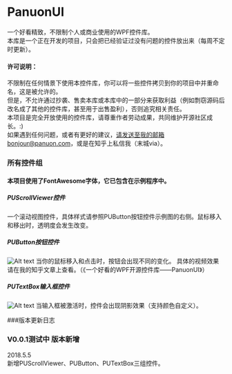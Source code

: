 # PanuonUI
一个好看精致，不限制个人或商业使用的WPF控件库。<br/>
本库是一个正在开发的项目，只会把已经验证过没有问题的控件放出来（每周不定时更新）。<br/>

#### 许可说明：
不限制在任何情景下使用本控件库，你可以将一些控件拷贝到你的项目中并重命名，这是被允许的。<br/>
但是，不允许通过抄袭、售卖本库或本库中的一部分来获取利益（例如剽窃源码后改名成了其他的控件库，甚至用于出售盈利），否则追究相关责任。<br/>
本项目是完全开放使用的控件库，请尊重作者劳动成果，共同维护开源社区成长。:)<br/>
如果遇到任何问题，或者有更好的建议，请发送至我的邮箱bonjour@panuon.com，或是在知乎上私信我（末城via）。<br/>

### 所有控件组
#### 本项目使用了FontAwesome字体，它已包含在示例程序中。

##### PUScrollViewer控件
一个滚动视图控件，具体样式请参照PUButton按钮控件示例图的右侧。鼠标移入和移出时，透明度会发生改变。

##### PUButton按钮控件
![Alt text](http://github-1252047526.coscd.myqcloud.com/QQ%E6%88%AA%E5%9B%BE20180505195104.png)
当你的鼠标移入和点击时，按钮会出现不同的变化。
具体的视频效果请在我的知乎文章上查看。（《一个好看的WPF开源控件库——PanuonUI》）

##### PUTextBox输入框控件
![Alt text](http://github-1252047526.coscd.myqcloud.com/QQ%E6%88%AA%E5%9B%BE20180505200248.png)
当输入框被激活时，控件会出现阴影效果（支持颜色自定义）。

###版本更新日志
### V0.0.1测试中 版本新增
2018.5.5 <br/>
新增PUScrollViewer、PUButton、PUTextBox三组控件。
